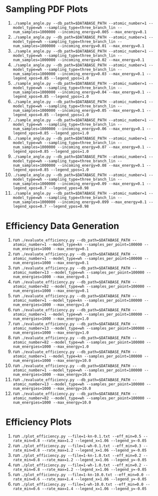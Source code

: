 # Sampling PDF Plots
1. `./sample_angle.py --db_path=$DATABASE_PATH --atomic_number=1 --model_type=wh --sampling_type=three_branch_lin --num_samples=1000000 --incoming_energy=0.005 --max_energy=0.1`
2. `./sample_angle.py --db_path=$DATABASE_PATH --atomic_number=1 --model_type=wh --sampling_type=three_branch_lin --num_samples=1000000 --incoming_energy=0.01 --max_energy=0.1`
3. `./sample_angle.py --db_path=$DATABASE_PATH --atomic_number=1 --model_type=wh --sampling_type=three_branch_lin --num_samples=1000000 --incoming_energy=0.02 --max_energy=0.1`
4. `./sample_angle.py --db_path=$DATABASE_PATH --atomic_number=1 --model_type=wh --sampling_type=three_branch_lin --num_samples=1000000 --incoming_energy=0.03 --max_energy=0.1 --legend_xpos=0.85 --legend_ypos=1.0`
5. `./sample_angle.py --db_path=$DATABASE_PATH --atomic_number=1 --model_type=wh --sampling_type=three_branch_lin --num_samples=1000000 --incoming_energy=0.04 --max_energy=0.1 --legend_xpos=0.85 --legend_ypos=1.0`
6. `./sample_angle.py --db_path=$DATABASE_PATH --atomic_number=1 --model_type=wh --sampling_type=three_branch_lin --num_samples=1000000 --incoming_energy=0.05 --max_energy=0.1 --legend_xpos=0.85 --legend_ypos=1.0`
7. `./sample_angle.py --db_path=$DATABASE_PATH --atomic_number=1 --model_type=wh --sampling_type=three_branch_lin --num_samples=1000000 --incoming_energy=0.06 --max_energy=0.1 --legend_xpos=0.85 --legend_ypos=1.0`
8. `./sample_angle.py --db_path=$DATABASE_PATH --atomic_number=1 --model_type=wh --sampling_type=three_branch_lin --num_samples=1000000 --incoming_energy=0.07 --max_energy=0.1 --legend_xpos=0.85 --legend_ypos=1.0`
9. `./sample_angle.py --db_path=$DATABASE_PATH --atomic_number=1 --model_type=wh --sampling_type=three_branch_lin --num_samples=1000000 --incoming_energy=0.08 --max_energy=0.1 --legend_xpos=0.85 --legend_ypos=1.0`
10. `./sample_angle.py --db_path=$DATABASE_PATH --atomic_number=1 --model_type=wh --sampling_type=three_branch_lin --num_samples=1000000 --incoming_energy=0.09 --max_energy=0.1 --legend_xpos=0.7 --legend_ypos=0.98`
11. `./sample_angle.py --db_path=$DATABASE_PATH --atomic_number=1 --model_type=wh --sampling_type=three_branch_lin --num_samples=1000000 --incoming_energy=0.099 --max_energy=0.1 --legend_xpos=0.7 --legend_ypos=0.98`

# Efficiency Data Generation
1. run `./evaluate_efficiency.py --db_path=$DATABASE_PATH --atomic_number=1 --model_type=kn --samples_per_point=100000 --num_energies=1000 --max_energy=0.1`
2. run `./evaluate_efficiency.py --db_path=$DATABASE_PATH --atomic_number=1 --model_type=wh --samples_per_point=100000 --num_energies=1000 --max_energy=0.1`
3. run `./evaluate_efficiency.py --db_path=$DATABASE_PATH --atomic_number=13 --model_type=wh --samples_per_point=100000 --num_energies=1000 --max_energy=0.1`
4. run `./evaluate_efficiency.py --db_path=$DATABASE_PATH --atomic_number=82 --model_type=wh --samples_per_point=100000 --num_energies=1000 --max_energy=0.1`
5. run `./evaluate_efficiency.py --db_path=$DATABASE_PATH --atomic_number=1 --model_type=kn --samples_per_point=100000 --num_energies=1000 --max_energy=1.0`
6. run `./evaluate_efficiency.py --db_path=$DATABASE_PATH --atomic_number=1 --model_type=wh --samples_per_point=100000 --num_energies=1000 --max_energy=1.0`
7. run `./evaluate_efficiency.py --db_path=$DATABASE_PATH --atomic_number=13 --model_type=wh --samples_per_point=100000 --num_energies=1000 --max_energy=1.0`
8. run `./evaluate_efficiency.py --db_path=$DATABASE_PATH --atomic_number=82 --model_type=wh --samples_per_point=100000 --num_energies=1000 --max_energy=1.0`
9. run `./evaluate_efficiency.py --db_path=$DATABASE_PATH --atomic_number=1 --model_type=kn --samples_per_point=100000 --num_energies=1000 --max_energy=10.0`
10. run `./evaluate_efficiency.py --db_path=$DATABASE_PATH --atomic_number=1 --model_type=wh --samples_per_point=100000 --num_energies=1000 --max_energy=10.0`
11. run `./evaluate_efficiency.py --db_path=$DATABASE_PATH --atomic_number=13 --model_type=wh --samples_per_point=100000 --num_energies=1000 --max_energy=10.0`
12. run `./evaluate_efficiency.py --db_path=$DATABASE_PATH --atomic_number=82 --model_type=wh --samples_per_point=100000 --num_energies=1000 --max_energy=10.0`

# Efficiency Plots
1. run `./plot_efficiency.py --file=1-kn-0.1.txt --eff_min=0.5 --rate_min=0.8 --rate_max=1.2 --legend_x=1.06 --legend_y=-0.05`
2. run `./plot_efficiency.py --file=1-wh-0.1.txt --eff_min=0.3 --rate_min=0.8 --rate_max=1.2 --legend_x=1.06 --legend_y=-0.05`
3. run `./plot_efficiency.py --file=1-kn-1.0.txt --eff_min=0.2 --rate_min=0.8 --rate_max=1.2 --legend_x=1.06 --legend_y=-0.05`
4. run `./plot_efficiency.py --file=1-wh-1.0.txt --eff_min=0.2 --rate_min=0.8 --rate_max=1.2 --legend_x=1.06 --legend_y=-0.05`
5. run `./plot_efficiency.py --file=1-kn-10.0.txt --eff_min=0.0 --rate_min=0.6 --rate_max=1.4 --legend_x=1.06 --legend_y=-0.05`
6. run `./plot_efficiency.py --file=1-wh-10.0.txt --eff_min=0.0 --rate_min=0.6 --rate_max=1.4 --legend_x=1.06 --legend_y=-0.05`